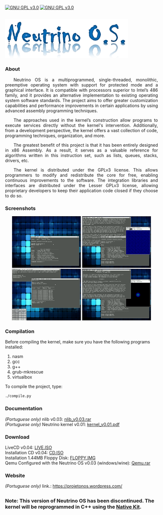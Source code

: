 [![GNU GPL v3.0](http://www.gnu.org/graphics/lgplv3-88x31.png)](http://www.gnu.org/licenses/lgpl.html)
[![GNU GPL v3.0](http://www.gnu.org/graphics/gplv3-88x31.png)](http://www.gnu.org/licenses/gpl.html)

##
![NeutrinoOs](https://raw.githubusercontent.com/AlissonLinhares/NeutrinoOS/master/NEUTRINO/RES/NeutrinoLogo.png)

### About
<p style="text-indent: 2em;" align="justify">
Neutrino OS is a multiprogrammed, single-threaded, monolithic, preemptive operating system with support for protected mode and a graphical interface. It is compatible with processors superior to Intel’s 486 family, and it provides an alternative implementation to existing operating system software standards. The project aims to offer greater customization capabilities and performance improvements in certain applications by using advanced assembly programming techniques.
</p>

<p style="text-indent: 2em;" align="justify">
The approaches used in the kernel’s construction allow programs to execute services directly without the kernel's intervention. Additionally, from a development perspective, the kernel offers a vast collection of code, programming techniques, organization, and more.
</p>

<p style="text-indent: 2em;" align="justify">
The greatest benefit of this project is that it has been entirely designed in x86 Assembly. As a result, it serves as a valuable reference for algorithms written in this instruction set, such as lists, queues, stacks, drivers, etc.
</p>

<p style="text-indent: 2em;" align="justify">
The kernel is distributed under the GPLv3 license. This allows programmers to modify and redistribute the core for free, enabling continuous improvements to the software. The integration libraries and interfaces are distributed under the Lesser GPLv3 license, allowing proprietary developers to keep their application code closed if they choose to do so.
</p>

### Screenshots
<p align="center">
  <img src="https://raw.githubusercontent.com/AlissonLinhares/NeutrinoOS/master/NEUTRINO/RES/NeutrinoA.png" width="45%">
  <img src="https://raw.githubusercontent.com/AlissonLinhares/NeutrinoOS/master/NEUTRINO/RES/NeutrinoB.png" width="45%">
  <br>
  <img src="https://raw.githubusercontent.com/AlissonLinhares/NeutrinoOS/master/NEUTRINO/RES/NeutrinoC.png" width="45%">
  <img src="https://raw.githubusercontent.com/AlissonLinhares/NeutrinoOS/master/NEUTRINO/RES/NeutrinoD.png" width="45%">
</p>

### Compilation
Before compiling the kernel, make sure you have the following programs installed:
1. nasm
2. gcc
3. g++
4. grub-mkrescue
5. virtualbox

To compile the project, type:
```sh
./compile.py
```
### Documentation
*(Portuguese only)* nlib v0.03: <a href="https://github.com/AlissonLinhares/NeutrinoOS/blob/master/NEUTRINO/LIB/DOC/nlib_v0.03.rar?raw=true">nlib_v0.03.rar</a><br>
*(Portuguese only)* Neutrino kernel v0.01: <a href="https://github.com/AlissonLinhares/NeutrinoOS/blob/master/NEUTRINO/KERNEL/DOC/kernel_v0.01.pdf">kernel_v0.01.pdf</a><br>

### Download
LiveCD v0.04: <a href="https://raw.githubusercontent.com/AlissonLinhares/NeutrinoOS/master/NEUTRINO/RES/LIVE.ISO">LIVE.ISO</a><br>
Installation CD v0.04: <a href="https://raw.githubusercontent.com/AlissonLinhares/NeutrinoOS/master/NEUTRINO/RES/CD.ISO">CD.ISO</a><br>
Installation 1.44MB Floppy Disk: <a href="https://raw.githubusercontent.com/AlissonLinhares/NeutrinoOS/master/NEUTRINO/RES/FLOPPY.IMG">FLOPPY.IMG</a><br>
Qemu Configured with the Neutrino OS v0.03 (windows/wine): <a href="https://raw.githubusercontent.com/AlissonLinhares/NeutrinoOS/master/NEUTRINO/RES/Qemu.rar">Qemu.rar</a><br>

### Website
*(Portuguese only)* link.: https://projetonos.wordpress.com/

##
### Note: This version of Neutrino OS has been discontinued. The kernel will be reprogrammed in C++ using the <a href="https://github.com/AlissonLinhares/NativeKit">Native Kit</a>.
